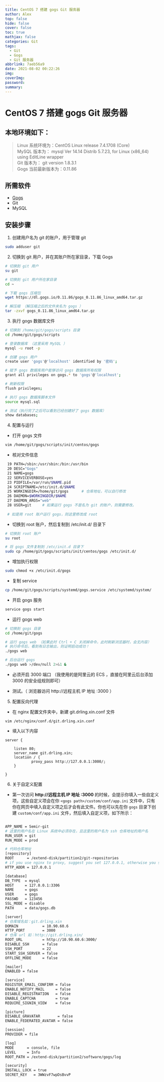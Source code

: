 ```yaml
---
title: CentOS 7 搭建 gogs Git 服务器
author: Alex
top: false
hide: false
cover: false
toc: true
mathjax: false
categories: Git
tags:
  - Git
  - Gogs
  - Git 服务器
abbrlink: 7aeb56a9
date: 2021-08-02 00:22:26
img:
coverImg:
password:
summary:
---
```



# CentOS 7 搭建 gogs Git 服务器
## 本地环境如下：
> Linux 系统环境为：CentOS Linux release 7.4.1708 (Core)    
MySQL 版本为： mysql  Ver 14.14 Distrib 5.7.23, for Linux (x86_64) using  EditLine wrapper   
Git 版本为： git version 1.8.3.1   
Gogs 当前最新版本为：0.11.86

## 所需软件
- [Gogs](https://gogs.io/docs)
- Git
- MySQL

## 安装步骤

1. 创建用户名为 git 的账户，用于管理 git
```sh
sudo adduser git
```

2. 切换到 git 用户，并在其账户所在家目录，下载 Gogs
```sh
# 切换到 git 用户
su git  

# 切换到 git 用户所在家目录
cd ~  

# 下载 gogs 压缩包
wget https://dl.gogs.io/0.11.86/gogs_0.11.86_linux_amd64.tar.gz

# 解压缩 （解压缩之后的文件夹名为 gogs ）
tar -zxvf gogs_0.11.86_linux_amd64.tar.gz
```

3. 执行 gogs 数据库文件
```sh
# 切换到 /home/git/gogs/scripts 目录
cd /home/git/gogs/scripts

# 登录数据库 （这里采用 MySQL ）
mysql -u root -p

# 创建 gogs 用户
create user 'gogs'@'localhost' identified by '密码';

# 赋予 gogs 数据库用户能够访问 gogs 数据库所有权限
grant all privileges on gogs.* to 'gogs'@'localhost';

# 刷新权限
flush privileges;

# 执行 gogs 数据库脚本文件 
source mysql.sql

# 测试（执行完了之后可以看到已经创建好了 gogs 数据库）
show databases;
```

4. 配置与运行

- 打开 gogs 文件

```sh
vim /home/git/gogs/scripts/init/centos/gogs   
```

- 核对文件信息

```sh
 19 PATH=/sbin:/usr/sbin:/bin:/usr/bin  
 20 DESC="Gogs"  
 21 NAME=gogs  
 22 SERVICEVERBOSE=yes  
 23 PIDFILE=/var/run/$NAME.pid  
 24 SCRIPTNAME=/etc/init.d/$NAME  
 25 WORKINGDIR=/home/git/gogs      # 仓库地址，可以自行修改
 26 DAEMON=$WORKINGDIR/$NAME  
 27 DAEMON_ARGS="web"  
 28 USER=git     # 如果运行 gogs 不是名为 git 的账户，则需要修改。 
 
 # 如是用 root 账户运行 gogs，则这里修改成 root
```

- 切换到 root 账户，然后复制到 /etc/init.d/ 目录下
```sh
# 切换到 root 账户
su root

# 将 gogs 文件复制到 /etc/init.d 目录下
sudo cp /home/git/gogs/scripts/init/centos/gogs /etc/init.d/
```

- 增加执行权限
```sh
sudo chmod +x /etc/init.d/gogs
```

- 复制 service
```sh
cp /home/git/gogs/scripts/systemd/gogs.service /etc/systemd/system/
```

- 开启 gogs 服务
```sh
service gogs start
```

- 运行 gogs web
```sh
# 切换到 gogs 目录
cd /home/git/gogs

# 运行 gogs web （如果此时 Ctrl + C 关闭掉命令，此时刷新浏览器时，会无内容）
# 执行命令后，看到有日志输出，则证明启动成功！
./gogs web

# 后台运行 gogs
./gogs web >/dev/null 2>&1 &
```

- 必须开启 3000 端口 （我使用的是阿里云的 ECS ，直接在阿里云后台添加 3000 的安全组规则即可）

- 测试。（ 浏览器访问 http://远程主机 IP 地址 :3000 ）

5. 配置反向代理

- 在 nginx 配置文件夹中，新建 git.drling.xin.conf 文件

```
vim /etc/nginx/conf.d/git.drling.xin.conf
```

- 填入以下内容

```
server {

    listen 80;
    server_name git.drling.xin;
    location / {
            proxy_pass http://127.0.0.1:3000/;
    }

}
```

6. 关于自定义配置
- 第一次访问 **http://远程主机 IP 地址 :3000** 的时候，会提示你填入一些自定义项，这些自定义项会在你 `<gogs path>/custom/conf/app.ini` 文件中，只有你在网页中填入自定义项之后才会有此文件。你也可以先在你 `gogs` 目录下创建 `custom/conf/app.ini` 文件，然后填入自定义项，如下所示：

```sh

APP_NAME = Semir-git
# 这里的用户名在 Linux 系统中必须存在，且这里的用户名为 ssh 仓库地址的用户名
RUN_USER = git
RUN_MODE = prod

# 代码仓库地址
[repository]
ROOT      = /extend-disk/partition2/git-repositories
# if you use nginx to proxy, suggest you set 127.0.0.1, otherwise you set 0.0.0.0 is ok
HTTP_ADDR = 127.0.0.1

[database]
DB_TYPE  = mysql
HOST     = 127.0.0.1:3306
NAME     = gogs
USER     = gogs
PASSWD   = 123456
SSL_MODE = disable
PATH     = data/gogs.db

[server]
# 仓库域名如：git.drling.xin
DOMAIN           = 10.90.60.6
HTTP_PORT        = 3000
# 仓库 url 如：http://git.drling.xin/
ROOT_URL         = http://10.90.60.6:3000/
DISABLE_SSH      = false
SSH_PORT         = 22
START_SSH_SERVER = false
OFFLINE_MODE     = false

[mailer]
ENABLED = false

[service]
REGISTER_EMAIL_CONFIRM = false
ENABLE_NOTIFY_MAIL     = false
DISABLE_REGISTRATION   = false
ENABLE_CAPTCHA         = true
REQUIRE_SIGNIN_VIEW    = false

[picture]
DISABLE_GRAVATAR        = false
ENABLE_FEDERATED_AVATAR = false

[session]
PROVIDER = file

[log]
MODE      = console, file
LEVEL     = Info
ROOT_PATH = /extend-disk/partition2/software/gogs/log

[security]
INSTALL_LOCK = true
SECRET_KEY   = 3WWzvF7wpDsBvvP

```

